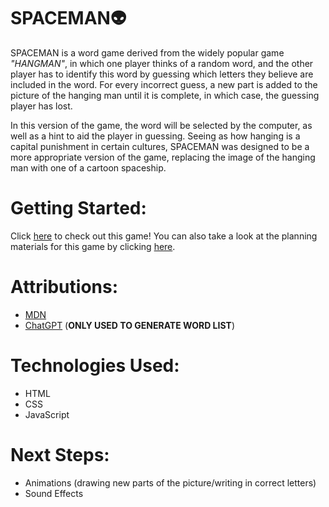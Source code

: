 # SPACEMAN👽


SPACEMAN is a word game derived from the widely popular game *"HANGMAN"*, in which one player thinks of a random word, and the other player has to identify this word by guessing which letters they believe are included in the word. For every incorrect guess, a new part is added to the picture of the hanging man until it is complete, in which case, the guessing player has lost.

In this version of the game, the word will be selected by the computer, as well as a hint to aid the player in guessing. Seeing as how hanging is a capital punishment in certain cultures, SPACEMAN was designed to be a more appropriate version of the game, replacing the image of the hanging man with one of a cartoon spaceship.

# Getting Started:

Click [here](https://nichoo-web.github.io/Spaceman-game/) to check out this game! You can also take a look at the planning materials for this game by clicking [here](https://docs.google.com/document/d/193qK14VNpQMiLG1zH61CL4j3eeN1zIN2LxeLzIsaVoE/pub).

# Attributions:

* [MDN](https://developer.mozilla.org/en-US/)
* [ChatGPT](https://openai.com/chatgpt/) (**ONLY USED TO GENERATE WORD LIST**)

# Technologies Used:

* HTML
* CSS
* JavaScript

# Next Steps:

* Animations (drawing new parts of the picture/writing in correct letters)
* Sound Effects
